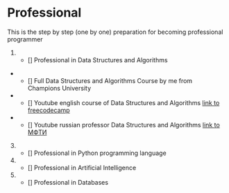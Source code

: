 # Professional
This is the step by step (one by one) preparation for becoming professional programmer

1) - [] Professional in Data Structures and Algorithms
  -  - [] Full Data Structures and Algorithms Course by me from Champions University
  -  - [] Youtube english course of Data Structures and Algorithms [link to freecodecamp](https://youtu.be/8hly31xKli0)
  -  - [] Youtube russian professor Data Structures and Algorithms  [link to МФТИ](https://youtu.be/KdZ4HF1SrFs?list=PLRDzFCPr95fK7tr47883DFUbm4GeOjjc0)
3) - [] Professional in Python programming language
4) - [] Professional in Artificial Intelligence
5) - [] Professional in Databases
